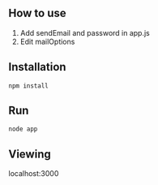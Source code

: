 ## How to use
1. Add sendEmail and password in app.js
2. Edit mailOptions

## Installation
```
npm install
```
## Run
```
node app
```
## Viewing
localhost:3000
